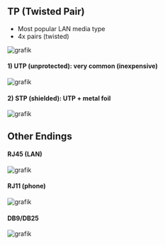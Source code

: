 ## TP (Twisted Pair)
- Most popular LAN media type 
- 4x pairs (twisted)

![grafik](https://user-images.githubusercontent.com/84674087/132401992-b4a7bbb6-28c5-48f4-a3a3-b41b10ad39e0.png)

#### 1) UTP (unprotected): very common (inexpensive)

![grafik](https://user-images.githubusercontent.com/84674087/132402018-ed0ddbcd-0ef3-4d0c-8433-dc482d1b3cba.png)

#### 2) STP (shielded): UTP + metal foil

![grafik](https://user-images.githubusercontent.com/84674087/132402041-2ab40025-5335-4d19-9788-ce49e695dddb.png)

## Other Endings

#### RJ45 (LAN)

![grafik](https://user-images.githubusercontent.com/84674087/132402066-cd82c80d-a51b-40bf-93a1-d781754d0ab1.png)

#### RJ11 (phone)
![grafik](https://user-images.githubusercontent.com/84674087/132402081-e24b2f48-d5b9-42bd-8a5d-2cfbf365c90b.png)

#### DB9/DB25
![grafik](https://user-images.githubusercontent.com/84674087/132402097-00f37889-04d0-4cdd-b56f-0f44531dc9c8.png)
